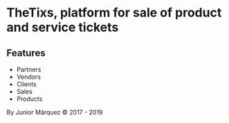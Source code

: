 # TheTixs, platform for sale of product and service tickets



## Features
- Partners
- Vendors
- Clients
- Sales
- Products

By Junior Márquez © 2017 - 2019
